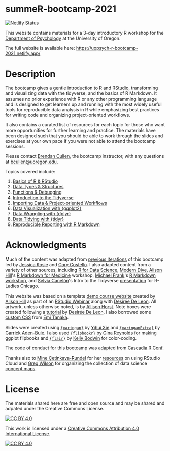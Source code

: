 # summeR-bootcamp-2021
[![Netlify Status](https://api.netlify.com/api/v1/badges/7392c53a-6114-45d5-939f-fa7f2604936f/deploy-status)](https://app.netlify.com/sites/uopsych-r-bootcamp-2021/deploys)

This website contains materials for a 3-day introductory R workshop for the [Department of Psychology](https://psychology.uoregon.edu/) at the University of Oregon. 

The full website is available here: https://uopsych-r-bootcamp-2021.netlify.app/

# Description

The bootcamp gives a gentle introduction to R and RStudio, transforming and visualizing data with the tidyverse, and the basics of R Markdown. It assumes no prior experience with R or any other programming language and is designed to get learners up and running with the most widely useful tools for reproducible data analysis in R while emphasizing best practices for writing code and organizing project-oriented workflows. 

It also contains a curated list of resources for each topic for those who want more opportunities for further learning and practice. The materials have been designed such that you should be able to work through the slides and exercises at your own pace if you were not able to attend the bootcamp sessions.

Please contact [Brendan Cullen](https://bcullen.rbind.io/), the bootcamp instructor, with any questions at [bcullen@uoregon.edu](mailto:bcullen@uoregon.edu).

Topics covered include:

1. [Basics of R & RStudio](https://uopsych-r-bootcamp-2021.netlify.app/post/01-r-basics/)
2. [Data Types & Structures](https://uopsych-r-bootcamp-2021.netlify.app/post/02-data-types)
3. [Functions & Debugging](https://uopsych-r-bootcamp-2021.netlify.app/post/03-functions/)
4. [Introduction to the Tidyverse](https://uopsych-r-bootcamp-2021.netlify.app/post/04-intro-tidyverse/)
5. [Importing Data & Project-oriented Workflows](https://uopsych-r-bootcamp-2021.netlify.app/post/05-importing-workflows/)
6. [Data Visualization with {ggplot2}](https://uopsych-r-bootcamp-2021.netlify.app/post/06-ggplot2/)
7. [Data Wrangling with {dplyr}](https://uopsych-r-bootcamp-2021.netlify.app/post/07-dplyr/)
8. [Data Tidying with {tidyr}](https://uopsych-r-bootcamp-2021.netlify.app/post/08-tidyr/)
9. [Reproducible Reporting with R Markdown](https://uopsych-r-bootcamp-2021.netlify.app/post/09-rmarkdown/)

# Acknowledgments

Much of the content was adapted from [previous iterations](https://github.com/Coryc3133/uoregon_r_bootcamp) of this bootcamp led by [Jessica Kosie](https://jkosie.github.io/) and [Cory Costello](https://corykcostello.com/). I also adapted content from a variety of other sources, including [R for Data Science](https://r4ds.had.co.nz/), [Modern Dive](https://moderndive.com/), [Alison Hill](https://alison.rbind.io/)'s [R Markdown for Medicine](https://rmd4medicine.netlify.app/) workshop, [Michael Frank](https://web.stanford.edu/~mcfrank/)'s [R Markdown workshop](https://github.com/mcfrank/rmarkdown-workshop), and [Sylvia Canelón](https://silvia.rbind.io/)'s Intro to the Tidyverse [presentation](https://github.com/spcanelon/2020-rladies-chi-tidyverse) for R-Ladies Chicago. 

This website was based on a template [demo course website](https://github.com/apreshill/share-blogdown) created by [Alison Hill](https://alison.rbind.io) as part of an [RStudio Webinar](https://rstudio.com/resources/webinars/sharing-on-short-notice-how-to-get-your-materials-online-with-r-markdown/) along with [Desirée De Leon](https://desiree.rbind.io/). All artwork, unless otherwise noted, is by [Allison Horst](https://twitter.com/allison_horst). Note boxes were created following a [tutorial](https://desiree.rbind.io/post/2019/making-tip-boxes-with-bookdown-and-rmarkdown/) by [Desirée De Leon](https://desiree.rbind.io/). I also borrowed some [custom CSS](https://github.com/emitanaka/ninja-theme) from [Emi Tanaka](https://emitanaka.org/). 

Slides were created using [`{xaringan}`](https://github.com/yihui/xaringan) by [Yihui Xie](https://yihui.org/) and [`{xaringanExtra}`](https://pkg.garrickadenbuie.com/xaringanExtra/#/) by [Garrick Aden-Buie](https://www.garrickadenbuie.com/). I also used [`{flipbookr}`](https://evamaerey.github.io/flipbooks/about) by [Gina Reynolds](https://evangelinereynolds.netlify.app/) for making ggplot flipbooks and [`{flair}`](https://r-for-educators.github.io/flair/index.html) by [Kelly Bodwin](https://www.kelly-bodwin.com/) for color-coding.

The code of conduct for this bootcamp was adapted from [Cascadia R Conf](https://cascadiarconf.com/policies/).  

Thanks also to [Mine Çetinkaya-Rundel](http://www2.stat.duke.edu/~mc301/) for her [resources](https://mine-cetinkaya-rundel.github.io/teach-r-online/01-cloud/01-cloud.html#1) on using RStudio Cloud and [Greg Wilson](https://third-bit.com/) for organizing the collection of data science [concept maps](https://github.com/rstudio/concept-maps).

# License

The materials shared here are free and open source and may be shared and adpated under the Creative Commons License.

[![CC BY 4.0][cc-by-shield]][cc-by]

This work is licensed under a
[Creative Commons Attribution 4.0 International License][cc-by].

[![CC BY 4.0][cc-by-image]][cc-by]

[cc-by]: http://creativecommons.org/licenses/by/4.0/
[cc-by-image]: https://i.creativecommons.org/l/by/4.0/88x31.png
[cc-by-shield]: https://img.shields.io/badge/License-CC%20BY%204.0-lightgrey.svg
